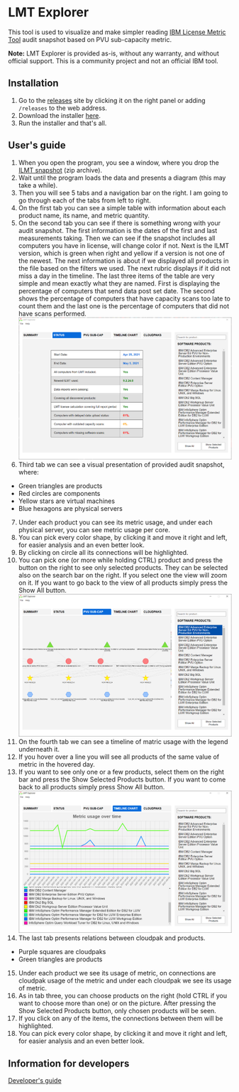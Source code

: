 # LMT Explorer

This tool is used to visualize and make simpler reading [IBM License Metric Tool](https://www.ibm.com/docs/en/license-metric-tool) audit snapshot based on PVU sub-capacity metric.

**Note:** LMT Explorer is provided as-is, without any warranty, and without official support. This is a community project and not an official IBM tool.

## Installation

1. Go to the [releases](https://github.com/tstopa/LMT-Explorer/releases) site by clicking it on the right panel or adding `/releases` to the web address.
2. Download the installer [here](https://github.com/tstopa/LMT-Explorer/releases/download/1.0.0/LMT.Explorer-1.0.0.Setup.exe).
3. Run the installer and that's all.

## User's guide

1. When you open the program, you see a window, where you drop the [ILMT snapshot](https://www.ibm.com/docs/en/license-metric-tool?topic=utilization-creating-snapshots-license-metric-auditing-purposes) (zip archive).
2. Wait until the program loads the data and presents a diagram (this may take a while).
3. Then you will see 5 tabs and a navigation bar on the right. I am going to go through each of the tabs from left to right.
4. On the first tab you can see a simple table with information about each product name, its name, and metric quantity.
5. On the second tab you can see if there is something wrong with your audit snapshot. The first information is the dates of the first and last measurements taking. Then we can see if the snapshot includes all computers you have in license, will change color if not. Next is the ILMT version, which is green when right and yellow if a version is not one of the newest. The next information is about if we displayed all products in the file based on the filters we used. The next rubric displays if it did not miss a day in the timeline. The last three items of the table are very simple and mean exactly what they are named. First is displaying the percentage of computers that send data post set date. The second shows the percentage of computers that have capacity scans too late to count them and the last one is the percentage of computers that did not have scans performed.
   ![alt text](./screen-shots/Status.png)
6. Third tab we can see a visual presentation of provided audit snapshot, where:

-   Green triangles are products
-   Red circles are components
-   Yellow stars are virtual machines
-   Blue hexagons are physical servers

7. Under each product you can see its metric usage, and under each physical server, you can see metric usage per core.
8. You can pick every color shape, by clicking it and move it right and left, for easier analysis and an even better look.
9. By clicking on circle all its connections will be highlighted.
10. You can pick one (or more while holding CTRL) product and press the button on the right to see only selected products. They can be selected also on the search bar on the right. If you select one the view will zoom on it. If you want to go back to the view of all products simply press the Show All button.
    ![alt text](./screen-shots/Diagram.png)
11. On the fourth tab we can see a timeline of matric usage with the legend underneath it.
12. If you hover over a line you will see all products of the same value of metric in the hovered day.
13. If you want to see only one or a few products, select them on the right bar and press the Show Selected Products button. If you want to come back to all products simply press Show All button.
    ![alt text](./screen-shots/Timeline.png)
14. The last tab presents relations between cloudpak and products.

-   Purple squares are cloudpaks
-   Green triangles are products

15. Under each product we see its usage of metric, on connections are cloudpak usage of the metric and under each cloudpak we see its usage of metric.
16. As in tab three, you can choose products on the right (hold CTRL if you want to choose more than one) or on the picture. After pressing the Show Selected Products button, only chosen products will be seen.
17. If you click on any of the items, the connections between them will be highlighted.
18. You can pick every color shape, by clicking it and move it right and left, for easier analysis and an even better look.

## Information for developers

[Developer's guide](./DEVELOPER.md)
